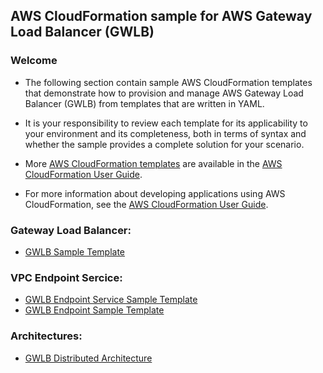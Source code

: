 ## AWS CloudFormation sample for AWS Gateway Load Balancer (GWLB)

### Welcome

* The following section contain sample AWS CloudFormation templates that demonstrate how to provision and manage AWS Gateway Load Balancer (GWLB) from templates that are written in YAML.

* It is your responsibility to review each template for its applicability to your environment and its completeness, both in terms of syntax and whether the sample provides a complete solution for your scenario.

* More [AWS CloudFormation templates](https://aws.amazon.com/cloudformation/resources/templates/) are available in the [AWS CloudFormation User Guide](https://docs.aws.amazon.com/AWSCloudFormation/latest/UserGuide/cfn-sample-templates.html).

* For more information about developing applications using AWS CloudFormation, see the [AWS CloudFormation User Guide](https://docs.aws.amazon.com/AWSCloudFormation/latest/UserGuide/Welcome.html). 


### **Gateway Load Balancer:**
* [GWLB Sample Template](gwlb/GwlbWithTargetGroupAndListenerSample.md)

### **VPC Endpoint Sercice:**
* [GWLB Endpoint Service Sample Template](vpce/GwlbVpcEndpointServiceSample.md)
* [GWLB Endpoint Sample Template](vpce/GwlbVpcEndpointSample.md)

### **Architectures:**
* [GWLB Distributed Architecture](architectures/distributed_architecture/)